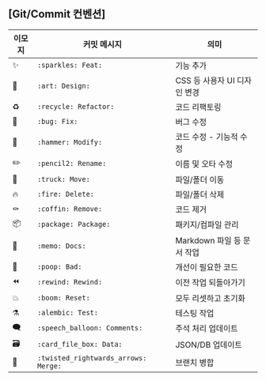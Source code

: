 ## [Git/Commit 컨벤션]

| 이모지 | 커밋 메시지 | 의미 |
|----------|--------------------------------------------------|------------------------------|
| ✨      | `:sparkles: Feat: `                               |  기능 추가 |
| 🎨      | `:art: Design: `                                  |  CSS 등 사용자 UI 디자인 변경 |
| ♻️      | `:recycle: Refactor: `                            |  코드 리팩토링 |
| 🐛      | `:bug: Fix: `                                     |  버그 수정 |
| 🔨      | `:hammer: Modify: `                               |  코드 수정 - 기능적 수정 |
| ✏️      | `:pencil2: Rename: `                              |  이름 및 오타 수정 |
| 🚚      | `:truck: Move: `                                  |  파일/폴더 이동 |
| 🔥      | `:fire: Delete: `                                 |  파일/폴더 삭제 |
| ⚰️      | `:coffin: Remove: `                               |  코드 제거 |
| 📦      | `:package: Package: `                             |  패키지/컴파일 관리 |
| 📝      | `:memo: Docs: `                                   |  Markdown 파일 등 문서 작업 |
| 💩      | `:poop: Bad: `                                    |  개선이 필요한 코드 |
| ⏪      | `:rewind: Rewind: `                               |  이전 작업 되돌아가기 |
| 💥      | `:boom: Reset: `                                  |  모두 리셋하고 초기화 |
| ⚗️      | `:alembic: Test: `                                |  테스팅 작업 |
| 🗨️      | `:speech_balloon: Comments: `                     | 주석 처리 업데이트 |
| 🗃️      | `:card_file_box: Data: `                          | JSON/DB 업데이트 |
| 🔀      | `:twisted_rightwards_arrows: Merge: `             | 브랜치 병합 |

